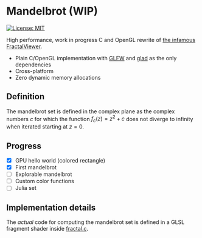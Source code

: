 # Mandelbrot (WIP)

[![License: MIT](https://img.shields.io/badge/license-MIT-blue.svg)](https://opensource.org/licenses/MIT)

High performance, work in progress C and OpenGL rewrite of [the infamous FractalViewer](https://github.com/elias-plank/FractalViewer).

 - Plain C/OpenGL implementation with [GLFW](https://github.com/glfw/glfw) and [glad](https://glad.dav1d.de) as the only dependencies
 - Cross-platform
 - Zero dynamic memory allocations

## Definition

The mandelbrot set is defined in the complex plane as the complex numbers $c$ for which the function $f_c(z) = z^2 + c$ does not diverge to infinity when iterated starting at $z = 0$.

## Progress

 - [x] GPU hello world (colored rectangle)
 - [x] First mandelbrot
 - [ ] Explorable mandelbrot
 - [ ] Custom color functions
 - [ ] Julia set

## Implementation details

The _actual_ code for computing the mandelbrot set is defined in a GLSL fragment shader inside [fractal.c](libfractal).